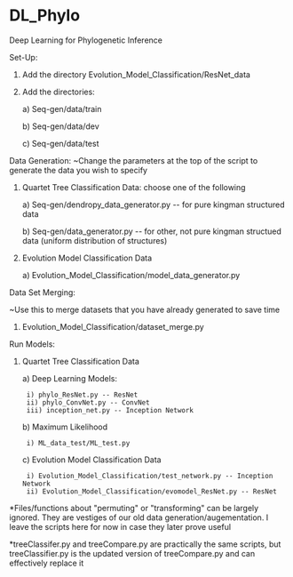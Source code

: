# DL_Phylo
Deep Learning for Phylogenetic Inference

Set-Up:
1. Add the directory Evolution_Model_Classification/ResNet_data
2. Add the directories:

    a)  Seq-gen/data/train
    
    b) Seq-gen/data/dev
    
    c) Seq-gen/data/test
    
Data Generation: 
~Change the parameters at the top of the script to generate the data you wish to specify
1. Quartet Tree Classification Data: choose one of the following

    a) Seq-gen/dendropy_data_generator.py -- for pure kingman structured data
    
    b) Seq-gen/data_generator.py -- for other, not pure kingman structued data (uniform distribution of structures)
    
2. Evolution Model Classification Data

    a) Evolution_Model_Classification/model_data_generator.py
    
Data Set Merging:

~Use this to merge datasets that you have already generated to save time
1. Evolution_Model_Classification/dataset_merge.py
    
Run Models:
1. Quartet Tree Classification Data

    a) Deep Learning Models:
    
        i) phylo_ResNet.py -- ResNet
        ii) phylo_ConvNet.py -- ConvNet
        iii) inception_net.py -- Inception Network
    b) Maximum Likelihood
    
        i) ML_data_test/ML_test.py
        
    c) Evolution Model Classification Data
    
        i) Evolution_Model_Classification/test_network.py -- Inception Network
        ii) Evolution_Model_Classification/evomodel_ResNet.py -- ResNet
        
*Files/functions about "permuting" or "transforming" can be largely ignored. They are vestiges of our old data generation/augementation. I leave the scripts here for now in case they later prove useful

*treeClassifer.py and treeCompare.py are practically the same scripts, but treeClassifier.py is the updated version of treeCompare.py and can effectively replace it

    
    

